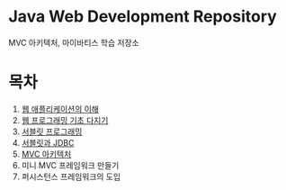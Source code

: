 # Java Web Development Repository
MVC 아키텍처, 마이바티스 학습 저장소
</br>
# 목차
01. [웹 애플리케이션의 이해](https://github.com/LeeSM0518/MVC/tree/master/understandingwebapplications)
02. [웹 프로그래밍 기초 다지기](https://github.com/LeeSM0518/MVC/tree/master/webprogrammingbasic)
03. [서블릿 프로그래밍](https://github.com/LeeSM0518/MVC/tree/master/servletprogramming)
04. [서블릿과 JDBC](https://github.com/LeeSM0518/MVC/tree/master/servletandjdbc)
05. [MVC 아키텍처](https://github.com/LeeSM0518/MVC/tree/master/mvcarchitecture)
06. 미니 MVC 프레임워크 만들기
07. 퍼시스턴스 프레임워크의 도입
